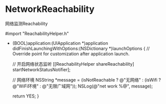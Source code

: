# NetworkReachability
网络监测Reachability

#import "ReachabilityHelper.h"

- (BOOL)application:(UIApplication *)application didFinishLaunchingWithOptions:(NSDictionary *)launchOptions 
{
    // Override point for customization after application launch.

    // 开启网络状态监听
    [[ReachabilityHelper shareReachability] startNetworkStatusNotifier];

    // 网络环境
    NSString *message = (isNotReachable ? @"无网络" : (isWifi ? @"WiFi环境" : @"无限广域网"));
    NSLog(@"net work %@", message);

    return YES;
}